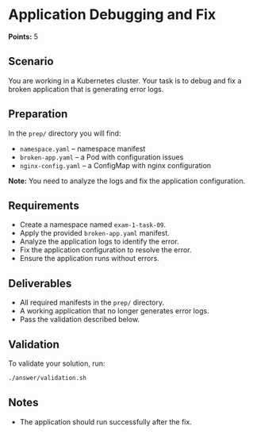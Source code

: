 # Application Debugging and Fix

**Points:** 5

## Scenario
You are working in a Kubernetes cluster. Your task is to debug and fix a broken application that is generating error logs.

## Preparation
In the `prep/` directory you will find:
- `namespace.yaml` – namespace manifest
- `broken-app.yaml` – a Pod with configuration issues
- `nginx-config.yaml` – a ConfigMap with nginx configuration

**Note:** You need to analyze the logs and fix the application configuration.

## Requirements
- Create a namespace named `exam-1-task-09`.
- Apply the provided `broken-app.yaml` manifest.
- Analyze the application logs to identify the error.
- Fix the application configuration to resolve the error.
- Ensure the application runs without errors.

## Deliverables
- All required manifests in the `prep/` directory.
- A working application that no longer generates error logs.
- Pass the validation described below.

## Validation
To validate your solution, run:

```sh
./answer/validation.sh
```

## Notes
- The application should run successfully after the fix.